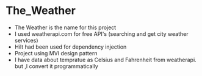 # The_Weather
- The Weather is the name for this project
- I used weatherapi.com for free API's (searching and get city weather services)
- Hilt had been used for dependency injection
- Project using MVI design pattern
- I have data about tempratue as Celsius and Fahrenheit from weatherapi.  but ,I convert it programmatically 
